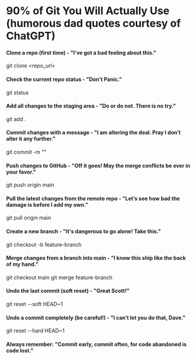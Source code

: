 # 90% of Git You Will Actually Use (humorous dad quotes courtesy of ChatGPT)

#### Clone a repo (first time) - "I've got a bad feeling about this."
git clone <repo_url>

#### Check the current repo status - "Don't Panic."
git status

#### Add all changes to the staging area - "Do or do not. There is no try."
git add .

#### Commit changes with a message - "I am altering the deal. Pray I don’t alter it any further."
git commit -m ""

#### Push changes to GitHub - "Off it goes! May the merge conflicts be ever in your favor."
git push origin main

#### Pull the latest changes from the remote repo - "Let’s see how bad the damage is before I add my own."
git pull origin main

#### Create a new branch - "It's dangerous to go alone! Take this."
git checkout -b feature-branch

#### Merge changes from a branch into main - "I know this ship like the back of my hand."
git checkout main
git merge feature-branch

#### Undo the last commit (soft reset) - "Great Scott!"
git reset --soft HEAD~1

#### Undo a commit completely (be careful!) - "I can’t let you do that, Dave."
git reset --hard HEAD~1

#### Always remember: "Commit early, commit often, for code abandoned is code lost."
